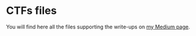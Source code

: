 # CTFs files

You will find here all the files supporting the write-ups on [my Medium page](https://medium.com/@noobintheshell).
